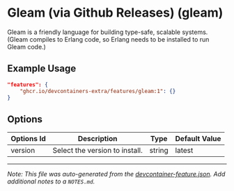 
# Gleam (via Github Releases) (gleam)

Gleam is a friendly language for building type-safe, scalable systems. (Gleam compiles to Erlang code, so Erlang needs to be installed to run Gleam code.)

## Example Usage

```json
"features": {
    "ghcr.io/devcontainers-extra/features/gleam:1": {}
}
```

## Options

| Options Id | Description | Type | Default Value |
|-----|-----|-----|-----|
| version | Select the version to install. | string | latest |



---

_Note: This file was auto-generated from the [devcontainer-feature.json](devcontainer-feature.json).  Add additional notes to a `NOTES.md`._
